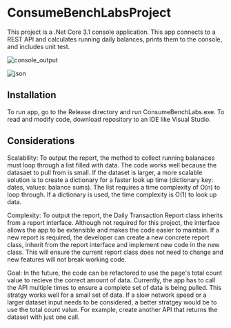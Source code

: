 # ConsumeBenchLabsProject
This project is a .Net Core 3.1 console application.  This app connects to a REST API and calculates running daily balances, prints them to the console, and includes unit test.

![console_output](https://user-images.githubusercontent.com/6993716/158532439-60ae6ce0-2b28-4634-ba89-27275c66c19e.PNG)

![json](https://user-images.githubusercontent.com/6993716/158532489-a0516fc2-549f-4054-b8b0-04ccbb89f361.PNG)

## Installation

To run app, go to the Release directory and run ConsumeBenchLabs.exe.  To read and modify code, download repository to an IDE like Visual Studio.

## Considerations

Scalability: To output the report, the method to collect running balanaces must loop through a list filled with data. The code works well because the datasaet to pull from is small.  If the dataset is larger, a more scalable solution is to create a dictionary for a faster look up time (dictionary key: dates, values: balance sums).    The list requires a time complexity of O(n) to loop through.  If a dictionary is used, the time complexity is O(1) to look up data.

Complexity: To output the report, the Daily Transaction Report class inherits from a report interface.  Although not required for this project, the interface allows the app to be extensible and makes the code easier to maintain.  If a new report is required, the developer can create a new concrete report class, inherit from the report interface and implement new code in the new class.  This will ensure the current report class does not need to change and new features will not break working code.

Goal: In the future, the code can be refactored to use the page's total count value to recieve the correct amount of data.  Currently, the app has to call the API multiple times to ensure a complete set of data is being pulled. This stratgy works well for a small set of data.  If a slow network speed or a larger dataset input needs to be considered, a better stratgey would be to use the total count value.  For example, create another API that returns the  dataset with just one call.
